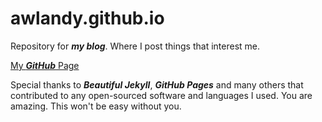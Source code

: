 # awlandy.github.io
Repository for ***my blog***.
Where I post things that interest me.

[My ***GitHub*** Page](https://github.com/awlandy/)

Special thanks to ***Beautiful Jekyll***, ***GitHub Pages*** and many others that contributed to any open-sourced software and languages I used. You are amazing. This won't be easy without you.
